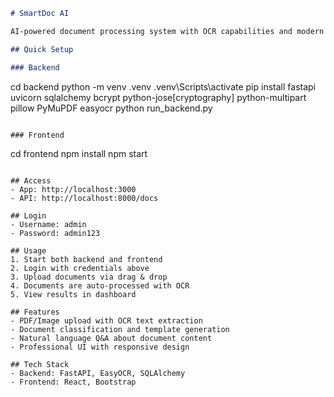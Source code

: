 
```markdown
# SmartDoc AI

AI-powered document processing system with OCR capabilities and modern UI.

## Quick Setup

### Backend
```
cd backend
python -m venv .venv
.venv\Scripts\activate
pip install fastapi uvicorn sqlalchemy bcrypt python-jose[cryptography] python-multipart pillow PyMuPDF easyocr
python run_backend.py
```

### Frontend
```
cd frontend
npm install
npm start
```

## Access
- App: http://localhost:3000
- API: http://localhost:8000/docs

## Login
- Username: admin
- Password: admin123

## Usage
1. Start both backend and frontend
2. Login with credentials above
3. Upload documents via drag & drop
4. Documents are auto-processed with OCR
5. View results in dashboard

## Features
- PDF/Image upload with OCR text extraction
- Document classification and template generation
- Natural language Q&A about document content
- Professional UI with responsive design

## Tech Stack
- Backend: FastAPI, EasyOCR, SQLAlchemy
- Frontend: React, Bootstrap
